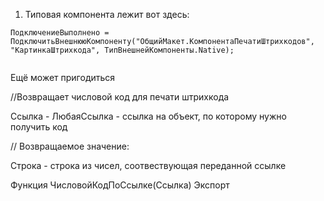 1. Типовая компонента лежит вот здесь: 

`ПодключениеВыполнено = ПодключитьВнешнююКомпоненту("ОбщийМакет.КомпонентаПечатиШтрихкодов", "КартинкаШтрихкода", ТипВнешнейКомпоненты.Native);`

```

```

Ещё может пригодиться

//Возвращает числовой код для печати штрихкода 

Ссылка - ЛюбаяСсылка - ссылка на объект, по которому нужно получить код

//	Возвращаемое значение:

Строка - строка из чисел, соотвествующая переданной ссылке

Функция ЧисловойКодПоСсылке\(Ссылка\) Экспорт

	


